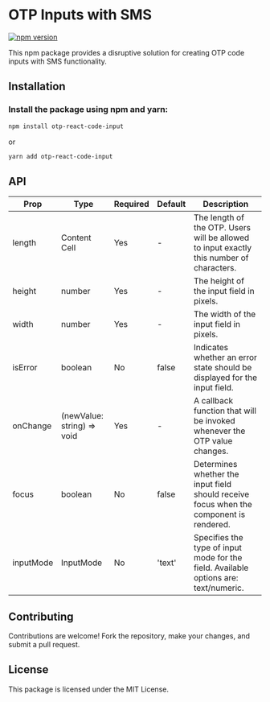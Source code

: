 # OTP Inputs with SMS

[![npm version](https://badge.fury.io/js/otp-react-code-input.svg)](https://badge.fury.io/js/otp-react-code-input)

This npm package provides a disruptive solution for creating OTP code inputs with SMS functionality.

## Installation

### Install the package using npm and yarn:

```bash
npm install otp-react-code-input
```

or

```bash
yarn add otp-react-code-input
```

## API 


| Prop  | Type | Required | Default | Description |
| ------------- | ------------- | ------------- | ------------- | ------------- |
| length  | Content Cell  | Yes | - | The length of the OTP. Users will be allowed to input exactly this number of characters. |
| height  | number  | Yes | - | The height of the input field in pixels. |
| width  | number  | Yes | - | The width of the input field in pixels. |
| isError  | boolean  | No | false | Indicates whether an error state should be displayed for the input field. |
| onChange  | (newValue: string) => void  | Yes | - | A callback function that will be invoked whenever the OTP value changes. |
| focus  | boolean  | No | false | Determines whether the input field should receive focus when the component is rendered. | 
| inputMode  | InputMode | No | 'text' | Specifies the type of input mode for the field. Available options are: text/numeric. |

## Contributing
Contributions are welcome! Fork the repository, make your changes, and submit a pull request.

## License
This package is licensed under the MIT License.
